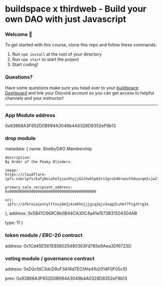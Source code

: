 # buildspace x thirdweb - Build your own DAO with just Javascript

### **Welcome 👋**
To get started with this course, clone this repo and follow these commands:

1. Run `npm install` at the root of your directory
2. Run `npm start` to start the project
3. Start coding!

### **Questions?**
Have some questions make sure you head over to your [buildspace Dashboard](https://app.buildspace.so/projects/COb520aae3-7925-42f4-a5e7-eaf718933766) and link your Discord account so you can get access to helpful channels and your instructor!


---

### App Module address
0x93868A3F652D0B994A3049b4A0328D8352eF9b13

### drop module 
 metadata: {
    name: 
    ShelbyDAO Membership

    description:
    By Order of the Peaky Blinders.

    image: 
    https://cloudflare-ipfs.com/ipfs/bafybeiahe7yiozhhyjj62ihwktp63rs3gro546rwovthduuvqm2cjw2764

    primary_sale_recipient_address: 0x0000000000000000000000000000000000000000

    uri:
     ipfs://afkreiajostylftnuj6m3j4imhhnjjjgiq2qjv3xqq3iuhm77fcg3trg2a
    
  },
  address: 0x5B41C669C8b0B44CA30C4a41e1573B31504304AB

  type: 11
}

### token module / ERC-20 contract
address:
0x1Cd45E567E856025480363Fd785e9Aea3Df6723D

### voting module / governance contract
address:
0xD2cfdC3dcD9cF3A16d7ECfAfe41b2014F0F05c10


prev:
0x93868A3F652D0B994A3049b4A0328D8352eF9b13
